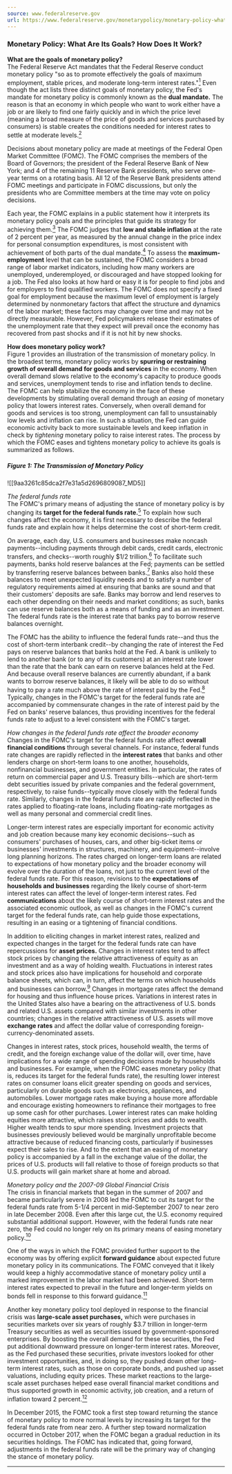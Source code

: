 ```yaml
---
source: www.federalreserve.gov
url: https://www.federalreserve.gov/monetarypolicy/monetary-policy-what-are-its-goals-how-does-it-work.htm
---
```


### Monetary Policy: What Are Its Goals? How Does It Work?

**What are the goals of monetary policy?**  
The Federal Reserve Act mandates that the Federal Reserve conduct monetary policy "so as to promote effectively the goals of maximum employment, stable prices, and moderate long-term interest rates."[<sup>1</sup>](https://www.federalreserve.gov/monetarypolicy/monetary-policy-what-are-its-goals-how-does-it-work.htm#fn1 "footnote 1") Even though the act lists three distinct goals of monetary policy, the Fed's mandate for monetary policy is commonly known as the **dual mandate.** The reason is that an economy in which people who want to work either have a job or are likely to find one fairly quickly and in which the price level (meaning a broad measure of the price of goods and services purchased by consumers) is stable creates the conditions needed for interest rates to settle at moderate levels.[<sup>2</sup>](https://www.federalreserve.gov/monetarypolicy/monetary-policy-what-are-its-goals-how-does-it-work.htm#fn2 "footnote 2")

Decisions about monetary policy are made at meetings of the Federal Open Market Committee (FOMC). The FOMC comprises the members of the Board of Governors; the president of the Federal Reserve Bank of New York; and 4 of the remaining 11 Reserve Bank presidents, who serve one-year terms on a rotating basis. All 12 of the Reserve Bank presidents attend FOMC meetings and participate in FOMC discussions, but only the presidents who are Committee members at the time may vote on policy decisions.

Each year, the FOMC explains in a public statement how it interprets its monetary policy goals and the principles that guide its strategy for achieving them.[<sup>3</sup>](https://www.federalreserve.gov/monetarypolicy/monetary-policy-what-are-its-goals-how-does-it-work.htm#fn3 "footnote 3") The FOMC judges that **low and stable inflation** at the rate of 2 percent per year, as measured by the annual change in the price index for personal consumption expenditures, is most consistent with achievement of both parts of the dual mandate.[<sup>4</sup>](https://www.federalreserve.gov/monetarypolicy/monetary-policy-what-are-its-goals-how-does-it-work.htm#fn4 "footnote 4") To assess the **maximum-employment** level that can be sustained, the FOMC considers a broad range of labor market indicators, including how many workers are unemployed, underemployed, or discouraged and have stopped looking for a job. The Fed also looks at how hard or easy it is for people to find jobs and for employers to find qualified workers. The FOMC does not specify a fixed goal for employment because the maximum level of employment is largely determined by nonmonetary factors that affect the structure and dynamics of the labor market; these factors may change over time and may not be directly measurable. However, Fed policymakers release their estimates of the unemployment rate that they expect will prevail once the economy has recovered from past shocks and if it is not hit by new shocks.

**How does monetary policy work?**  
Figure 1 provides an illustration of the transmission of monetary policy. In the broadest terms, monetary policy works by **spurring or restraining growth of overall demand for goods and services** in the economy. When overall demand slows relative to the economy's capacity to produce goods and services, unemployment tends to rise and inflation tends to decline. The FOMC can help stabilize the economy in the face of these developments by stimulating overall demand through an _easing_ of monetary policy that lowers interest rates. Conversely, when overall demand for goods and services is too strong, unemployment can fall to unsustainably low levels and inflation can rise. In such a situation, the Fed can guide economic activity back to more sustainable levels and keep inflation in check by _tightening_ monetary policy to raise interest rates. The process by which the FOMC eases and tightens monetary policy to achieve its goals is summarized as follows.

##### Figure 1: The Transmission of Monetary Policy

![[9aa3261c85dca2f7e31a5d2696809087_MD5]]

_The federal funds rate_  
The FOMC's primary means of adjusting the stance of monetary policy is by changing its **target for the federal funds rate.**[<sup>5</sup>](https://www.federalreserve.gov/monetarypolicy/monetary-policy-what-are-its-goals-how-does-it-work.htm#fn5 "footnote 5") To explain how such changes affect the economy, it is first necessary to describe the federal funds rate and explain how it helps determine the cost of short-term credit.

On average, each day, U.S. consumers and businesses make noncash payments--including payments through debit cards, credit cards, electronic transfers, and checks--worth roughly $1/2 trillion.[<sup>6</sup>](https://www.federalreserve.gov/monetarypolicy/monetary-policy-what-are-its-goals-how-does-it-work.htm#fn6 "footnote 6") To facilitate such payments, banks hold reserve balances at the Fed; payments can be settled by transferring reserve balances between banks.[<sup>7</sup>](https://www.federalreserve.gov/monetarypolicy/monetary-policy-what-are-its-goals-how-does-it-work.htm#fn7 "footnote 7") Banks also hold these balances to meet unexpected liquidity needs and to satisfy a number of regulatory requirements aimed at ensuring that banks are sound and that their customers' deposits are safe. Banks may borrow and lend reserves to each other depending on their needs and market conditions; as such, banks can use reserve balances both as a means of funding and as an investment. The federal funds rate is the interest rate that banks pay to borrow reserve balances overnight.

The FOMC has the ability to influence the federal funds rate--and thus the cost of short-term interbank credit--by changing the rate of interest the Fed pays on reserve balances that banks hold at the Fed. A bank is unlikely to lend to another bank (or to any of its customers) at an interest rate lower than the rate that the bank can earn on reserve balances held at the Fed. And because overall reserve balances are currently abundant, if a bank wants to borrow reserve balances, it likely will be able to do so without having to pay a rate much above the rate of interest paid by the Fed.[<sup>8</sup>](https://www.federalreserve.gov/monetarypolicy/monetary-policy-what-are-its-goals-how-does-it-work.htm#fn8 "footnote 8") Typically, changes in the FOMC's target for the federal funds rate are accompanied by commensurate changes in the rate of interest paid by the Fed on banks' reserve balances, thus providing incentives for the federal funds rate to adjust to a level consistent with the FOMC's target.

_How changes in the federal funds rate affect the broader economy_  
Changes in the FOMC's target for the federal funds rate affect **overall financial conditions** through several channels. For instance, federal funds rate changes are rapidly reflected in the **interest rates** that banks and other lenders charge on short-term loans to one another, households, nonfinancial businesses, and government entities. In particular, the rates of return on commercial paper and U.S. Treasury bills--which are short-term debt securities issued by private companies and the federal government, respectively, to raise funds--typically move closely with the federal funds rate. Similarly, changes in the federal funds rate are rapidly reflected in the rates applied to floating-rate loans, including floating-rate mortgages as well as many personal and commercial credit lines.

Longer-term interest rates are especially important for economic activity and job creation because many key economic decisions--such as consumers' purchases of houses, cars, and other big-ticket items or businesses' investments in structures, machinery, and equipment--involve long planning horizons. The rates charged on longer-term loans are related to expectations of how monetary policy and the broader economy will evolve over the duration of the loans, not just to the current level of the federal funds rate. For this reason, revisions to the **expectations of households and businesses** regarding the likely course of short-term interest rates can affect the level of longer-term interest rates. Fed **communications** about the likely course of short-term interest rates and the associated economic outlook, as well as changes in the FOMC's current target for the federal funds rate, can help guide those expectations, resulting in an easing or a tightening of financial conditions.

In addition to eliciting changes in market interest rates, realized and expected changes in the target for the federal funds rate can have repercussions for **asset prices.** Changes in interest rates tend to affect stock prices by changing the relative attractiveness of equity as an investment and as a way of holding wealth. Fluctuations in interest rates and stock prices also have implications for household and corporate balance sheets, which can, in turn, affect the terms on which households and businesses can borrow.[<sup>9</sup>](https://www.federalreserve.gov/monetarypolicy/monetary-policy-what-are-its-goals-how-does-it-work.htm#fn9 "footnote 9") Changes in mortgage rates affect the demand for housing and thus influence house prices. Variations in interest rates in the United States also have a bearing on the attractiveness of U.S. bonds and related U.S. assets compared with similar investments in other countries; changes in the relative attractiveness of U.S. assets will move **exchange rates** and affect the dollar value of corresponding foreign-currency-denominated assets.

Changes in interest rates, stock prices, household wealth, the terms of credit, and the foreign exchange value of the dollar will, over time, have implications for a wide range of spending decisions made by households and businesses. For example, when the FOMC eases monetary policy (that is, reduces its target for the federal funds rate), the resulting lower interest rates on consumer loans elicit greater spending on goods and services, particularly on durable goods such as electronics, appliances, and automobiles. Lower mortgage rates make buying a house more affordable and encourage existing homeowners to refinance their mortgages to free up some cash for other purchases. Lower interest rates can make holding equities more attractive, which raises stock prices and adds to wealth. Higher wealth tends to spur more spending. Investment projects that businesses previously believed would be marginally unprofitable become attractive because of reduced financing costs, particularly if businesses expect their sales to rise. And to the extent that an easing of monetary policy is accompanied by a fall in the exchange value of the dollar, the prices of U.S. products will fall relative to those of foreign products so that U.S. products will gain market share at home and abroad.

_Monetary policy and the 2007-09 Global Financial Crisis_  
The crisis in financial markets that began in the summer of 2007 and became particularly severe in 2008 led the FOMC to cut its target for the federal funds rate from 5-1/4 percent in mid-September 2007 to near zero in late December 2008. Even after this large cut, the U.S. economy required substantial additional support. However, with the federal funds rate near zero, the Fed could no longer rely on its primary means of easing monetary policy.[<sup>10</sup>](https://www.federalreserve.gov/monetarypolicy/monetary-policy-what-are-its-goals-how-does-it-work.htm#fn10 "footnote 10")

One of the ways in which the FOMC provided further support to the economy was by offering explicit **forward guidance** about expected future monetary policy in its communications. The FOMC conveyed that it likely would keep a highly accommodative stance of monetary policy until a marked improvement in the labor market had been achieved. Short-term interest rates expected to prevail in the future and longer-term yields on bonds fell in response to this forward guidance.[<sup>11</sup>](https://www.federalreserve.gov/monetarypolicy/monetary-policy-what-are-its-goals-how-does-it-work.htm#fn11 "footnote 11")

Another key monetary policy tool deployed in response to the financial crisis was **large-scale asset purchases,** which were purchases in securities markets over six years of roughly $3.7 trillion in longer-term Treasury securities as well as securities issued by government-sponsored enterprises. By boosting the overall demand for these securities, the Fed put additional downward pressure on longer-term interest rates. Moreover, as the Fed purchased these securities, private investors looked for other investment opportunities, and, in doing so, they pushed down other long-term interest rates, such as those on corporate bonds, and pushed up asset valuations, including equity prices. These market reactions to the large-scale asset purchases helped ease overall financial market conditions and thus supported growth in economic activity, job creation, and a return of inflation toward 2 percent.[<sup>12</sup>](https://www.federalreserve.gov/monetarypolicy/monetary-policy-what-are-its-goals-how-does-it-work.htm#fn12 "footnote 12")

In December 2015, the FOMC took a first step toward returning the stance of monetary policy to more normal levels by increasing its target for the federal funds rate from near zero. A further step toward normalization occurred in October 2017, when the FOMC began a gradual reduction in its securities holdings. The FOMC has indicated that, going forward, adjustments in the federal funds rate will be the primary way of changing the stance of monetary policy.

---
